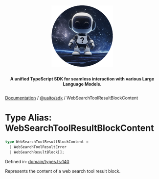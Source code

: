 <div style="display:flex; flex-direction:column; align-items:center;">
<p align="center">
  <img src="../UAITO.png" alt="UAITO Logo" width="200"/>
</p>

<p align="center">
  <strong>A unified TypeScript SDK for seamless interaction with various Large Language Models.</strong>
</p>
</div>

[Documentation](README.md) / [@uaito/sdk](@uaito.sdk.md) / WebSearchToolResultBlockContent

# Type Alias: WebSearchToolResultBlockContent

```ts
type WebSearchToolResultBlockContent = 
  | WebSearchToolResultError
  | WebSearchResultBlock[];
```

Defined in: [domain/types.ts:140](https://github.com/elribonazo/uaito/blob/14cc5d8874ee2252c5294c529f579706013fa351/packages/sdk/src/domain/types.ts#L140)

Represents the content of a web search tool result block.
